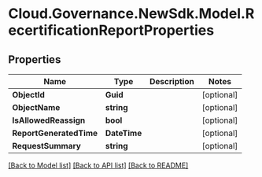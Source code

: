 # Cloud.Governance.NewSdk.Model.RecertificationReportProperties
## Properties

Name | Type | Description | Notes
------------ | ------------- | ------------- | -------------
**ObjectId** | **Guid** |  | [optional] 
**ObjectName** | **string** |  | [optional] 
**IsAllowedReassign** | **bool** |  | [optional] 
**ReportGeneratedTime** | **DateTime** |  | [optional] 
**RequestSummary** | **string** |  | [optional] 

[[Back to Model list]](../README.md#documentation-for-models) [[Back to API list]](../README.md#documentation-for-api-endpoints) [[Back to README]](../README.md)

